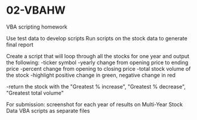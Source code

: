 # 02-VBAHW
VBA scripting homework


Use test data to develop scripts
Run scripts on the stock data to generate final report

Create a script that will loop through all the stocks for one year and output the following:
 -ticker symbol
 -yearly change from opening price to ending price
 -percent change from opening to closing price
 -total stock volume of the stock
 -highlight positive change in green, negative change in red

 -return the stock with the "Greatest % increase", "Greatest % decrease", "Greatest total volume"

For submission: 
 screenshot for each year of results on Multi-Year Stock Data
 VBA scripts as separate files
